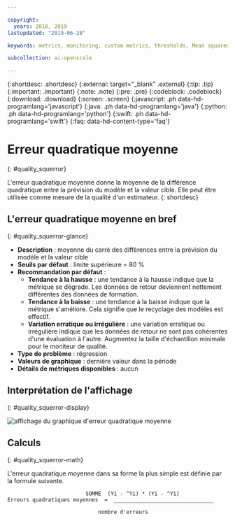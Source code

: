```yaml
---

copyright:
  years: 2018, 2019
lastupdated: "2019-06-28"

keywords: metrics, monitoring, custom metrics, thresholds, Mean squared error

subcollection: ai-openscale

---
```


{:shortdesc: .shortdesc}
{:external: target="_blank" .external}
{:tip: .tip}
{:important: .important}
{:note: .note}
{:pre: .pre}
{:codeblock: .codeblock}
{:download: .download}
{:screen: .screen}
{:javascript: .ph data-hd-programlang='javascript'}
{:java: .ph data-hd-programlang='java'}
{:python: .ph data-hd-programlang='python'}
{:swift: .ph data-hd-programlang='swift'}
{:faq: data-hd-content-type='faq'}

# Erreur quadratique moyenne
{: #quality_squerror}

L'erreur quadratique moyenne donne la moyenne de la différence quadratique entre la prévision du modèle et la valeur cible. Elle peut être utilisée comme mesure de la qualité d'un estimateur.
{: shortdesc}

## L'erreur quadratique moyenne en bref
{: #quality_squerror-glance}

- **Description** : moyenne du carré des différences entre la prévision du modèle et la valeur cible
- **Seuils par défaut** : limite supérieure = 80 %
- **Recommandation par défaut** :
   - **Tendance à la hausse** : une tendance à la hausse indique que la métrique se dégrade. Les données de retour deviennent nettement différentes des données de formation.
   - **Tendance à la baisse** : une tendance à la baisse indique que la métrique s'améliore. Cela signifie que le recyclage des modèles est effectif.
   - **Variation erratique ou irrégulière** : une variation erratique ou irrégulière indique que les données de retour ne sont pas cohérentes d'une évaluation à l'autre. Augmentez la taille d'échantillon minimale pour le moniteur de qualité.
- **Type de problème** : régression
- **Valeurs de graphique** : dernière valeur dans la période
- **Détails de métriques disponibles** : aucun

## Interprétation de l'affichage
{: #quality_squerror-display}

![affichage du graphique d'erreur quadratique moyenne](images/xxxx.png)

## Calculs
{: #quality_squerror-math}

L'erreur quadratique moyenne dans sa forme la plus simple est définie par la formule suivante.

```
                         SOMME  (Yi - ^Yi) * (Yi - ^Yi)
Erreurs quadratiques moyennes  =  ________________________________

                             nombre d'erreurs
```
